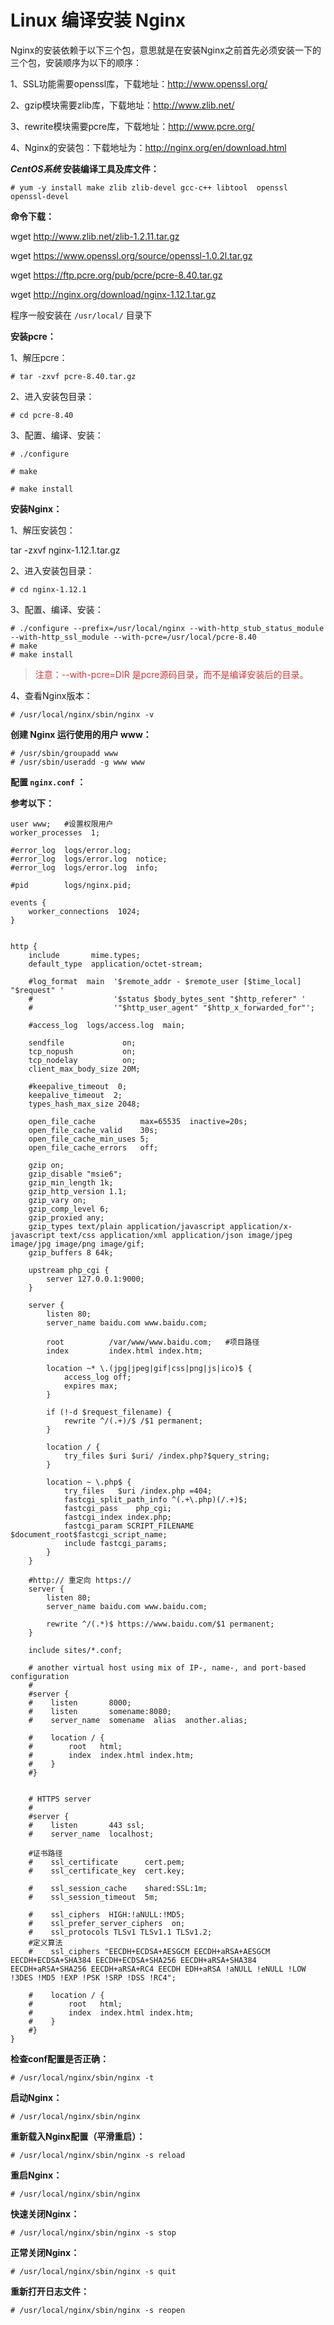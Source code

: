 # Linux 编译安装 Nginx

Nginx的安装依赖于以下三个包，意思就是在安装Nginx之前首先必须安装一下的三个包，安装顺序为以下的顺序：

1、SSL功能需要openssl库，下载地址：http://www.openssl.org/

2、gzip模块需要zlib库，下载地址：http://www.zlib.net/

3、rewrite模块需要pcre库，下载地址：http://www.pcre.org/

4、Nginx的安装包：下载地址为：http://nginx.org/en/download.html

**_CentOS系统_ 安装编译工具及库文件：**

    # yum -y install make zlib zlib-devel gcc-c++ libtool  openssl openssl-devel

**命令下载：**

wget http://www.zlib.net/zlib-1.2.11.tar.gz

wget https://www.openssl.org/source/openssl-1.0.2l.tar.gz

wget https://ftp.pcre.org/pub/pcre/pcre-8.40.tar.gz

wget http://nginx.org/download/nginx-1.12.1.tar.gz

程序一般安装在 `/usr/local/` 目录下

**安装pcre：**

1、解压pcre：

    # tar -zxvf pcre-8.40.tar.gz

2、进入安装包目录：

    # cd pcre-8.40

3、配置、编译、安装：

    # ./configure

    # make

    # make install

**安装Nginx：**

1、解压安装包：

tar -zxvf nginx-1.12.1.tar.gz

2、进入安装包目录：

    # cd nginx-1.12.1

3、配置、编译、安装：

    # ./configure --prefix=/usr/local/nginx --with-http_stub_status_module --with-http_ssl_module --with-pcre=/usr/local/pcre-8.40
    # make
    # make install

> <font color=#cb3837>注意：--with-pcre=DIR 是pcre源码目录，而不是编译安装后的目录。</font>

4、查看Nginx版本：

    # /usr/local/nginx/sbin/nginx -v

**创建 Nginx 运行使用的用户 www：**

    # /usr/sbin/groupadd www
    # /usr/sbin/useradd -g www www

**配置 `nginx.conf` ：**

**参考以下：**
```
user www;   #设置权限用户
worker_processes  1;

#error_log  logs/error.log;
#error_log  logs/error.log  notice;
#error_log  logs/error.log  info;

#pid        logs/nginx.pid;

events {
    worker_connections  1024;
}


http {
    include       mime.types;
    default_type  application/octet-stream;

    #log_format  main  '$remote_addr - $remote_user [$time_local] "$request" '
    #                  '$status $body_bytes_sent "$http_referer" '
    #                  '"$http_user_agent" "$http_x_forwarded_for"';

    #access_log  logs/access.log  main;

    sendfile             on;
    tcp_nopush           on;
    tcp_nodelay          on;
    client_max_body_size 20M;

    #keepalive_timeout  0;
    keepalive_timeout  2;
    types_hash_max_size 2048;

    open_file_cache          max=65535  inactive=20s;
    open_file_cache_valid    30s;
    open_file_cache_min_uses 5;
    open_file_cache_errors   off;

    gzip on;
    gzip_disable "msie6";
    gzip_min_length 1k;
    gzip_http_version 1.1;
    gzip_vary on;
    gzip_comp_level 6;
    gzip_proxied any;
    gzip_types text/plain application/javascript application/x-javascript text/css application/xml application/json image/jpeg image/jpg image/png image/gif;
    gzip_buffers 8 64k;

    upstream php_cgi {
        server 127.0.0.1:9000;
    }

    server {
        listen 80;
        server_name baidu.com www.baidu.com;

        root          /var/www/www.baidu.com;   #项目路径
		index         index.html index.htm;

		location ~* \.(jpg|jpeg|gif|css|png|js|ico)$ {
			access_log off;
			expires max;
		}

		if (!-d $request_filename) {
			rewrite ^/(.+)/$ /$1 permanent;
		}

		location / {
			try_files $uri $uri/ /index.php?$query_string;
		}

		location ~ \.php$ {
			try_files   $uri /index.php =404;
			fastcgi_split_path_info ^(.+\.php)(/.+)$;
			fastcgi_pass    php_cgi;
			fastcgi_index index.php;
			fastcgi_param SCRIPT_FILENAME $document_root$fastcgi_script_name;
			include fastcgi_params;
		}
    }

    #http:// 重定向 https://
    server {
        listen 80;
        server_name baidu.com www.baidu.com;

        rewrite ^/(.*)$ https://www.baidu.com/$1 permanent;
    }

    include sites/*.conf;

    # another virtual host using mix of IP-, name-, and port-based configuration
    #
    #server {
    #    listen       8000;
    #    listen       somename:8080;
    #    server_name  somename  alias  another.alias;

    #    location / {
    #        root   html;
    #        index  index.html index.htm;
    #    }
    #}


    # HTTPS server
    #
    #server {
    #    listen       443 ssl;
    #    server_name  localhost;

    #证书路径
    #    ssl_certificate      cert.pem;
    #    ssl_certificate_key  cert.key;

    #    ssl_session_cache    shared:SSL:1m;
    #    ssl_session_timeout  5m;

    #    ssl_ciphers  HIGH:!aNULL:!MD5;
    #    ssl_prefer_server_ciphers  on;
	#    ssl_protocols TLSv1 TLSv1.1 TLSv1.2;
	#定义算法
	#    ssl_ciphers "EECDH+ECDSA+AESGCM EECDH+aRSA+AESGCM EECDH+ECDSA+SHA384 EECDH+ECDSA+SHA256 EECDH+aRSA+SHA384 EECDH+aRSA+SHA256 EECDH+aRSA+RC4 EECDH EDH+aRSA !aNULL !eNULL !LOW !3DES !MD5 !EXP !PSK !SRP !DSS !RC4";

    #    location / {
    #        root   html;
    #        index  index.html index.htm;
    #    }
    #}
}
```

**检查conf配置是否正确：**

    # /usr/local/nginx/sbin/nginx -t

**启动Nginx：**

    # /usr/local/nginx/sbin/nginx

**重新载入Nginx配置（平滑重启）：**

    # /usr/local/nginx/sbin/nginx -s reload

**重启Nginx：**

    # /usr/local/nginx/sbin/nginx

**快速关闭Nginx：**

    # /usr/local/nginx/sbin/nginx -s stop

**正常关闭Nginx：**

    # /usr/local/nginx/sbin/nginx -s quit

**重新打开日志文件：**

    # /usr/local/nginx/sbin/nginx -s reopen

